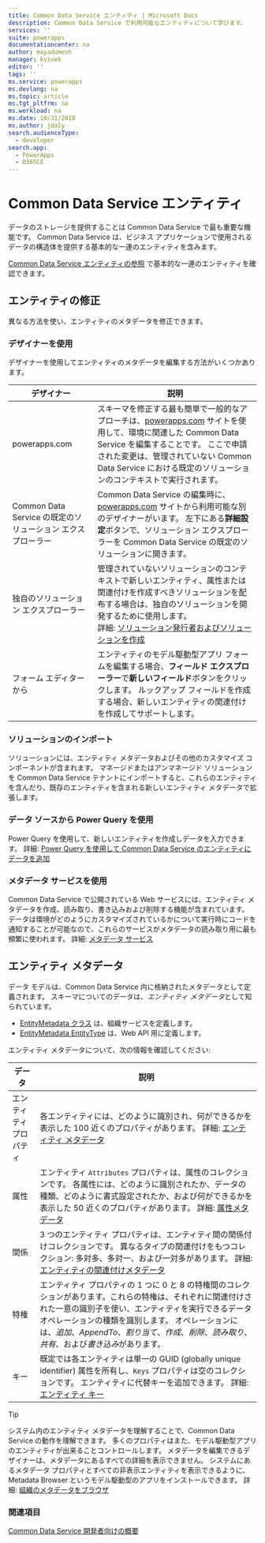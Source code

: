 ```yaml
---
title: Common Data Service エンティティ | Microsoft Docs
description: Common Data Service で利用可能なエンティティについて学びます。
services: ''
suite: powerapps
documentationcenter: na
author: mayadumesh
manager: kvivek
editor: ''
tags: ''
ms.service: powerapps
ms.devlang: na
ms.topic: article
ms.tgt_pltfrm: na
ms.workload: na
ms.date: 10/31/2018
ms.author: jdaly
search.audienceType:
  - developer
search.app:
  - PowerApps
  - D365CE
---
```

<!-- 
Was Mike Carter
This topic was not migrated it was written for PowerApps 

Overlap with content in https://docs.microsoft.com/dynamics365/customer-engagement/developer/introduction-entities

-->

# <a name="common-data-service-entities"></a>Common Data Service エンティティ

データのストレージを提供することは Common Data Service で最も重要な機能です。 Common Data Service は、ビジネス アプリケーションで使用されるデータの構造体を提供する基本的な一連のエンティティを含みます。 

[Common Data Service エンティティの参照](reference/about-entity-reference.md) で基本的な一連のエンティティを確認できます。

## <a name="modify-entities"></a>エンティティの修正

異なる方法を使い、エンティティのメタデータを修正できます。

### <a name="use-designers"></a>デザイナーを使用

デザイナーを使用してエンティティのメタデータを編集する方法がいくつかあります。


|デザイナー  |説明  |
|---------|---------|
|powerapps.com|スキーマを修正する最も簡単で一般的なアプローチは、[powerapps.com](https://web.powerapps.com/) サイトを使用して、環境に関連した Common Data Service を編集することです。 ここで申請された変更は、管理されていない Common Data Service における既定のソリューションのコンテキストで実行されます。 <!-- TODO: Add link to topic that describes this -->|
|Common Data Service の既定のソリューション エクスプローラー|Common Data Service の編集時に、[powerapps.com](https://web.powerapps.com/) サイトから利用可能な別のデザイナーがいます。 左下にある**詳細設定**ボタンで、ソリューション エクスプローラーを Common Data Service の既定のソリューションに開きます。 |
|独自のソリューション エクスプローラー |管理されていないソリューションのコンテキストで新しいエンティティ、属性または関連付けを作成すべきソリューションを配布する場合は、独自のソリューションを開発するために使用します。 <br /> 詳細: [ソリューション発行者およびソリューションを作成](introduction-solutions.md#create-a-solution-publisher-and-solution)|
|フォーム エディターから|エンティティのモデル駆動型アプリ フォームを編集する場合、**フィールド エクスプローラー**で**新しいフィールド**ボタンをクリックします。 ルックアップ フィールドを作成する場合、新しいエンティティの関連付けを作成してサポートします。|

### <a name="import-a-solution"></a>ソリューションのインポート

ソリューションには、エンティティ メタデータおよびその他のカスタマイズ コンポーネントが含まれます。 マネージドまたはアンマネージド ソリューションを Common Data Service テナントにインポートすると、これらのエンティティを含んだり、既存のエンティティを含まれる新しいエンティティ メタデータで拡張します。

### <a name="from-a-data-source-using-power-query"></a>データ ソースから Power Query を使用

Power Query を使用して、新しいエンティティを作成しデータを入力できます。 詳細: [Power Query を使用して Common Data Service のエンティティにデータを追加](../../maker/common-data-service/data-platform-cds-newentity-pq.md)

### <a name="use-metadata-services"></a>メタデータ サービスを使用

Common Data Service で公開されている Web サービスには、エンティティ メタデータを作成、読み取り、書き込みおよび削除する機能が含まれています。 データは環境がどのようにカスタマイズされているかについて実行時にコードを通知することが可能なので、これらのサービスがメタデータの読み取り用に最も頻繁に使われます。 詳細: [メタデータ サービス](metadata-services.md)

## <a name="entity-metadata"></a>エンティティ メタデータ

データ モデルは、Common Data Service 内に格納されたメタデータとして定義されます。 スキーマについてのデータは、*エンティティ メタデータ*として知られています。 

- [EntityMetadata クラス](/dotnet/api/microsoft.xrm.sdk.metadata.entitymetadata) は、組織サービスを定義します。 
- [EntityMetadata EntityType](/dynamics365/customer-engagement/web-api/entitymetadata) は、Web API 用に定義します。 

エンティティ メタデータについて、次の情報を確認してください:


|データ  |説明  |
|---------|---------|
|エンティティ プロパティ|各エンティティには、どのように識別され、何ができるかを表示した 100 近くのプロパティがあります。  詳細: [エンティティ メタデータ](entity-metadata.md)|
|属性|エンティティ `Attributes` プロパティは、属性のコレクションです。 各属性には、どのように識別されたか、データの種類、どのように書式設定されたか、および何ができるかを表示した 50 近くのプロパティがあります。 詳細: [属性メタデータ](entity-attribute-metadata.md)|
|関係|3 つのエンティティ プロパティは、エンティティ間の関係付けコレクションです。 異なるタイプの関連付けをもつコレクション: 多対多、多対一、および一対多があります。 詳細: [エンティティの関連付けメタデータ](entity-relationship-metadata.md)|
|特権|エンティティ プロパティの 1 つに 0 と 8 の特権間のコレクションがあります。これらの特権は、それぞれに関連付けされた一意の識別子を使い、エンティティを実行できるデータ オペレーションの種類を識別します。 オペレーションには、*追加*、*AppendTo*、*割り当て*、*作成*、*削除*、*読み取り*、*共有*、および*書き込み*があります。|
|キー|既定では各エンティティは単一の GUID (globally unique identifier) 属性を所有し、`Keys` プロパティは空のコレクションです。 エンティティに代替キーを追加できます。 詳細: [エンティティ キー](entity-metadata.md#entity-keys)|

> [!TIP]
> システム内のエンティティ メタデータを理解することで、Common Data Service の動作を理解できます。 多くのプロパティはまた、モデル駆動型アプリのエンティティが出来ることコントロールします。 メタデータを編集できるデザイナーは、メタデータにあるすべての詳細を表示できません。 システムにあるメタデータ プロパティとすべての非表示エンティティを表示できるように、Metadata Browser というモデル駆動型のアプリをインストールできます。 詳細: [組織のメタデータをブラウザ](/dynamics365/customer-engagement/developer/browse-your-metadata)

### <a name="see-also"></a>関連項目

[Common Data Service 開発者向けの概要](overview.md)


